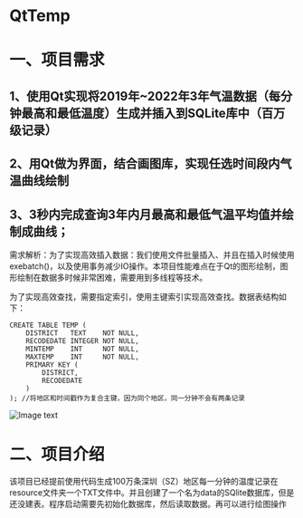 # QtTemp
# 一、项目需求

## 1、使用Qt实现将2019年~2022年3年气温数据（每分钟最高和最低温度）生成并插入到SQLite库中（百万级记录）

## 2、用Qt做为界面，结合画图库，实现任选时间段内气温曲线绘制

## 3、3秒内完成查询3年内月最高和最低气温平均值并绘制成曲线；

需求解析：为了实现高效插入数据：我们使用文件批量插入、并且在插入时候使用exebatch()，以及使用事务减少IO操作。本项目性能难点在于Qt的图形绘制，图形绘制在数据多时候非常困难，需要用到多线程等技术。

​		  为了实现高效查找，需要指定索引，使用主键索引实现高效查找。数据表结构如下：

```
CREATE TABLE TEMP (
    DISTRICT   TEXT    NOT NULL,
    RECODEDATE INTEGER NOT NULL,
    MINTEMP    INT     NOT NULL,
    MAXTEMP    INT     NOT NULL,
    PRIMARY KEY (
        DISTRICT,
        RECODEDATE
    )
); //将地区和时间戳作为复合主键，因为同个地区，同一分钟不会有两条记录
```
![Image text](https://raw.github.com/yourName/repositpry/master/yourprojectName/img-folder/test.jpg)


# 二、项目介绍

该项目已经提前使用代码生成100万条深圳（SZ）地区每一分钟的温度记录在resource文件夹一个TXT文件中。并且创建了一个名为data的SQlite数据库，但是还没建表。程序启动需要先初始化数据库，然后读取数据。再可以进行绘图操作
